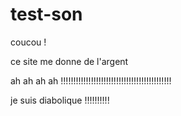 # test-son

coucou !

ce site me donne de l'argent

ah ah ah ah !!!!!!!!!!!!!!!!!!!!!!!!!!!!!!!!!!!!!!!!!!!!

je suis diabolique !!!!!!!!!!
